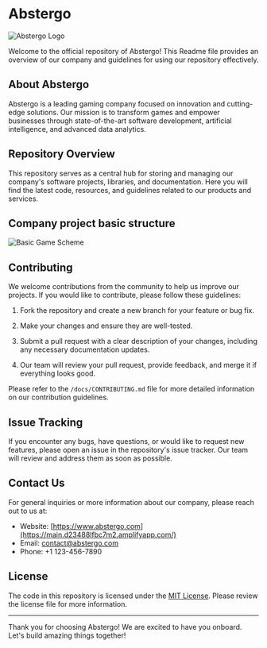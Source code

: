 # Abstergo

![Abstergo Logo](https://avatars.githubusercontent.com/u/116197509?s=200&v=4)

Welcome to the official repository of Abstergo! This Readme file provides an overview of our company and guidelines for using our repository effectively.

## About Abstergo

Abstergo is a leading gaming company focused on innovation and cutting-edge solutions. Our mission is to transform games and empower businesses through state-of-the-art software development, artificial intelligence, and advanced data analytics.

## Repository Overview

This repository serves as a central hub for storing and managing our company's software projects, libraries, and documentation. Here you will find the latest code, resources, and guidelines related to our products and services.

## Company project basic structure
![Basic Game Scheme](https://app.diagrams.net/#G1e3WDDDFCRF3PpKPLJIICFo5pYyVr8EDl)

[//]: # (//## Getting Started)
[//]: # (//)
[//]: # (//To get started with our repository, follow these steps:)
[//]: # (//)
[//]: # (//1. Clone the repository to your local machine using the following command:)
[//]: # (//   ```)
[//]: # (//   git clone https://github.com/abstergo/abstergo.git)
[//]: # (//   ```)
[//]: # (//)
[//]: # (// 2. Install the required dependencies and libraries specified in each project's README file.)
[//]: # (//)
[//]: # (//3. Refer to the documentation in the `/docs` directory for detailed instructions, API references, and usage examples.)

## Contributing

We welcome contributions from the community to help us improve our projects. If you would like to contribute, please follow these guidelines:

1. Fork the repository and create a new branch for your feature or bug fix.

2. Make your changes and ensure they are well-tested.

3. Submit a pull request with a clear description of your changes, including any necessary documentation updates.

4. Our team will review your pull request, provide feedback, and merge it if everything looks good.

Please refer to the `/docs/CONTRIBUTING.md` file for more detailed information on our contribution guidelines.

## Issue Tracking

If you encounter any bugs, have questions, or would like to request new features, please open an issue in the repository's issue tracker. Our team will review and address them as soon as possible.

## Contact Us

For general inquiries or more information about our company, please reach out to us at:

- Website: [https://www.abstergo.com](https://main.d23488lfbc7m2.amplifyapp.com/)
- Email: contact@abstergo.com
- Phone: +1 123-456-7890

## License

The code in this repository is licensed under the [MIT License](LICENSE). Please review the license file for more information.

---

Thank you for choosing Abstergo! We are excited to have you onboard. Let's build amazing things together!
